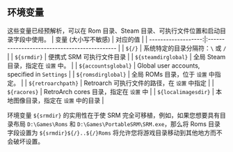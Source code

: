 ## 环境变量
这些变量已经预解析，可以在 Rom 目录、Steam 目录、可执行文件位置和启动目录字段中使用。
|         变量 (大小写不敏感) | 对应的值                                          |
| -------------------:|:--------------------------------------------- |
|              `${/}` | 系统特定的目录分隔符：`\` 或 `/`                         |
|         `${srmdir}` | 便携式 SRM 可执行文件目录                               |
| `${steamdirglobal}` | 全局 Steam 目录，指定在 `设置` 中。                       |
| `${accountsglobal}` | Global user accounts, specified in `Settings` |
|  `${romsdirglobal}` | 全局 ROMs 目录，位于 `设置` 中指定。                       |
|  `${retroarchpath}` | Retroarch 可执行文件的路径，在 `设置` 中指定                 |
|        `${racores}` | RetroArch cores 目录，指定在 `设置` 中                 |
| `${localimagesdir}` | 本地图像目录，指定在 `设置` 中的目录                          |


环境变量 `${srmdir}` 的实用性在于使 SRM 完全可移植，例如，如果您想要具有目录布局 `D:\Games\Roms` 和 `D:\Games\PortableSRM\SRM.exe`，那么将 Roms 目录字段设置为 `${srmdir}${/}..${/}Roms` 将允许您将游戏目录移动到其他地方而不会破坏设置。

